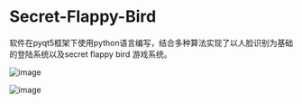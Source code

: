 # Secret-Flappy-Bird

软件在pyqt5框架下使用python语言编写，结合多种算法实现了以人脸识别为基础的登陆系统以及secret flappy bird 游戏系统。

![image](https://user-images.githubusercontent.com/81500899/209366761-2ba65820-6fd7-4cb5-a74d-85e54faf0ff5.png)

![image](https://user-images.githubusercontent.com/81500899/209367298-1fca0479-fe6a-4fd0-ab06-3d9bd4c42843.png)
